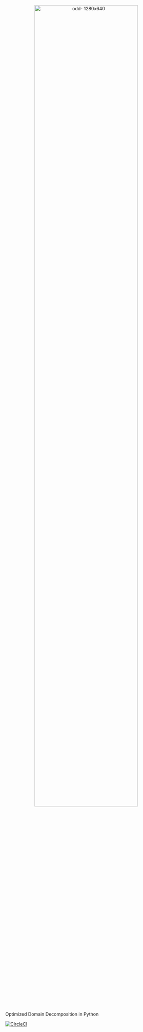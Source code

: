 <p align="center">
  <a href="https://github.com/IgorBaratta/odd/"><img src="https://user-images.githubusercontent.com/15614155/74994585-39e82c80-542d-11ea-8cde-a2c2a6f95dbf.png" alt="odd- 1280x640" width="80%"/></a>
</p>
Optimized Domain Decomposition in Python

[![CircleCI](https://circleci.com/gh/IgorBaratta/odd.svg?style=svg&circle-token=3b11ff4df87dfb421ad17149d5150d42cf824d7a)](https://circleci.com/gh/IgorBaratta/odd)
